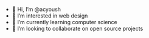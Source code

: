 - 👋 Hi, I’m @acyoush
- 👀 I’m interested in web design
- 🌱 I’m currently learning computer science
- 💞️ I’m looking to collaborate on open source projects
<!--- 📫 How to reach me ... -->

<!---
acyoush/acyoush is a ✨ special ✨ repository because its `README.md` (this file) appears on your GitHub profile.
You can click the Preview link to take a look at your changes.
--->
